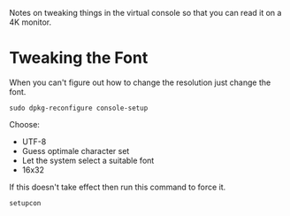 Notes on tweaking things in the virtual console so that you can read it on a 4K monitor.

# Tweaking the Font
When you can't figure out how to change the resolution just change the font.

```commandline
sudo dpkg-reconfigure console-setup
```

Choose:
* UTF-8
* Guess optimale character set
* Let the system select a suitable font
* 16x32

If this doesn't take effect then run this command to force it.
```commandline
setupcon
```



